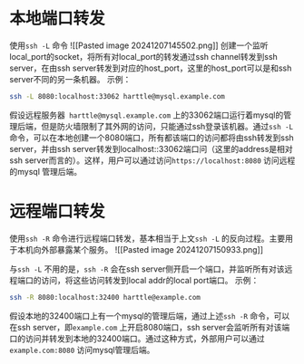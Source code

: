 # 本地端口转发
使用`ssh -L` 命令
![[Pasted image 20241207145502.png]]
创建一个监听local_port的socket，将所有对local_port的转发通过ssh channel转发到ssh server，在由ssh server转发到对应的host_port，这里的host_port可以是和ssh server不同的另一条机器。
示例：
```bash
ssh -L 8080:localhost:33062 harttle@mysql.example.com
```
假设远程服务器` harttle@mysql.example.com` 上的33062端口运行着mysql的管理后端，但是防火墙限制了其外网的访问，只能通过ssh登录该机器。通过`ssh -L` 命令，可以在本地创建一个8080端口，所有都该端口的访问都将由ssh转发到ssh server，并由ssh server转发到localhost::33062端口问（这里的address是相对ssh server而言的）。这样，用户可以通过访问`https://localhost:8080` 访问远程的mysql 管理后端。
# 远程端口转发
使用`ssh -R` 命令进行远程端口转发，基本相当于上文`ssh -L` 的反向过程。主要用于本机向外部暴露某个服务。
![[Pasted image 20241207150933.png]]

与`ssh -L` 不用的是，`ssh -R` 会在ssh server侧开启一个端口，并监听所有对该远程端口的访问，将这些访问转发到local addr的local port端口。
示例：
```bash
ssh -R 8080:localhost:32400 harttle@example.com
```
假设本地的32400端口上有一个mysql的管理后端，通过上述`ssh -R` 命令，可以在ssh server，即`example.com` 上开启8080端口，ssh server会监听所有对该端口的访问并转发到本地的32400端口。通过这种方式，外部用户可以通过`example.com:8080` 访问mysql管理后端。